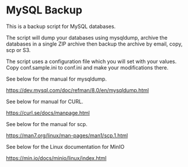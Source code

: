 # MySQL Backup

This is a backup script for MySQL databases.

The script will dump your databases using mysqldump, archive the databases in a single ZIP archive then backup the archive by email, copy, scp or S3.

The script uses a configuration file which you will set with your values. Copy conf.sample.ini to conf.ini and make your modifications there.

See below for the manual for mysqldump.

https://dev.mysql.com/doc/refman/8.0/en/mysqldump.html

See below for manual for CURL.

https://curl.se/docs/manpage.html

See below for the manual for scp.

https://man7.org/linux/man-pages/man1/scp.1.html

See below for the Linux documentation for MinIO

https://min.io/docs/minio/linux/index.html
